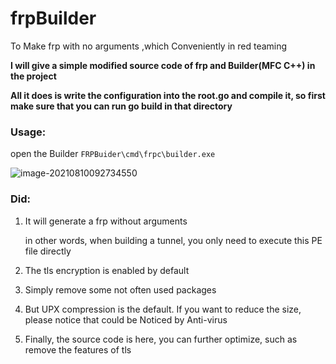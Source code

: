 # frpBuilder
To Make frp with no arguments ,which Conveniently in red teaming



**I will give a simple modified source code of frp and Builder(MFC C++) in the project**


**All it does is write the configuration into the root.go and compile it, so first make sure that you can run go build in that directory**

### Usage:

open the Builder `FRPBuider\cmd\frpc\builder.exe`

![image-20210810092734550](https://images-1258433570.cos.ap-beijing.myqcloud.com/images/20210810092735.png)

### Did:

1. It will generate a frp without arguments

   in other words, when building a tunnel, you only need to execute this PE file directly

2. The tls encryption is enabled by default
3. Simply remove some not often used packages
4. But UPX compression is the default. If you want to reduce the size, please notice that could be Noticed by Anti-virus
5. Finally, the source code is here, you can further optimize, such as remove the features of tls

